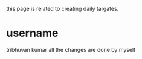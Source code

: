 this  page is related to creating daily targates.
# username
tribhuvan kumar
all the changes are done by myself
